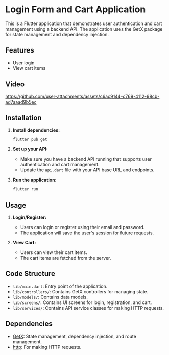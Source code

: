 

# Login Form and Cart Application

This is a Flutter application that demonstrates user authentication and cart management using a backend API. The application uses the GetX package for state management and dependency injection.

## Features

- User login
- View cart items


## Video



https://github.com/user-attachments/assets/c6ac9144-c769-4112-98cb-ad7aaad9b5ec



## Installation


1. **Install dependencies:**
   ```bash
   flutter pub get
   ```

3. **Set up your API:**
   - Make sure you have a backend API running that supports user authentication and cart management.
   - Update the `api.dart` file with your API base URL and endpoints.

4. **Run the application:**
   ```bash
   flutter run
   ```



## Usage

1. **Login/Register:**
   - Users can login or register using their email and password.
   - The application will save the user's session for future requests.



2. **View Cart:**
   - Users can view their cart items.
   - The cart items are fetched from the server.



## Code Structure

- `lib/main.dart`: Entry point of the application.
- `lib/controllers/`: Contains GetX controllers for managing state.
- `lib/models/`: Contains data models.
- `lib/screens/`: Contains UI screens for login, registration, and cart.
- `lib/services/`: Contains API service classes for making HTTP requests.

## Dependencies

- [GetX](https://pub.dev/packages/get): State management, dependency injection, and route management.
- [http](https://pub.dev/packages/http): For making HTTP requests.


